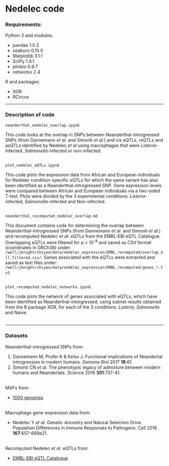 # Nedelec code

### Requirements:
Python 3 and modules:
* pandas 1.0.3
* seaborn 0.10.0
* Matplotlib 3.1.1
* SciPy 1.4.1
* plinkio 0.9.7
* networkx 2.4

R and packages:
* XGR
* RCircos

---

### Description of code

    neanderthal_nedelec_overlap.ipynb
This code looks at the overlap in SNPs between Neanderthal-introgressed SNPs (from Dannemann *et al.* and Simonti *et al.*) and cis eQTLs, reQTLs and asQTLs identified by Nedelec *et al* using macrophages that were *Listeria*-infected, *Salmonella*-infected or non-infected.  
&nbsp;

    plot_nedelec_eQTLs.ipynb
This code plots the expression data from African and European individuals for Nedelec condition-specific eQTLs for which the same variant has also been identified as a Neanderthal-introgressed SNP. Gene expression levels were compared between African and European individuals via a two-sided T-test. Plots were divided by the 3 experimental conditions: *Listeria*-infected, *Salmonella*-infected and Non-infected.   
&nbsp;

    neanderthal_recomputed_nedelec_overlap.md
This document contains code for determining the overlap between Neanderthal-introgressed SNPs (from Dannemann *et al.* and Simonti *et al.*) and recomputed Nedelec *et al.* eQTLs from the EMBL-EBI eQTL Catalogue. Overlapping eQTLs were filtered for p < 10<sup>-8</sup> and saved as CSV format (coordinates in GRCh38) under: `/well/jknight/shiyao/data/nedelec_expression/EMBL_recomputed/overlap_all_filtered.csv/`. Genes associated with the eQTLs were extracted and saved as text files under: `/well/jknight/shiyao/data/nedelec_expression/EMBL_recomputed/genes_*.txt`.  
&nbsp;

    plot_recomputed_nedelec_networks.ipynb
This code plots the network of genes associated with eQTLs, which have been identified as Neanderthal-intorgressed, using subnet results obtained from the R package XGR, for each of the 3 conditions: *Listeria*, *Salmonella* and Naive.  
&nbsp;

---

### Datasets
Neanderthal-introgressed SNPs from:
1. Dannemann M, Prufer K & Kelso J. Functional implications of Neandertal introgression in modern humans. *Genome Biol* 2017 **18**:61.
2. Simonti CN *et al.* The phenotypic legacy of admixture between modern humans and Neandertals. *Science* 2016 **351**:737-41.  
&nbsp;

MAFs from:
* [1000 genomes](https://www.internationalgenome.org/data/)  
&nbsp;

Macrophage gene-expression data from:
* Nedelec Y *et al.* Genetic Ancestry and Natural Selection Drive Population Differences in Immune Responses to Pathogens. *Cell* 2016 **167**:657-669e21.  
&nbsp;

Recomputed Nedelec *et al.* eQTLs from:
* [EMBL-EBI eQTL Catalogue](https://www.ebi.ac.uk/eqtl/Data_access/)  

